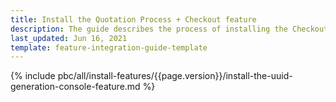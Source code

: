 ```yaml
---
title: Install the Quotation Process + Checkout feature
description: The guide describes the process of installing the Checkout + Quotation process feature into your project.
last_updated: Jun 16, 2021
template: feature-integration-guide-template
---
```


{% include pbc/all/install-features/{{page.version}}/install-the-uuid-generation-console-feature.md %} <!-- To edit, see /_includes/pbc/all/install-features/202212.0/install-the-uuid-generation-console-feature.md -->
